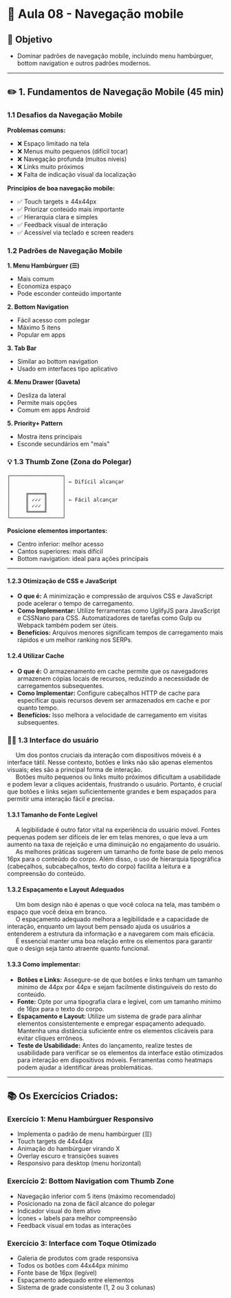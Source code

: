 # 📱 Aula 08 - Navegação mobile

## 🎯 Objetivo
- Dominar padrões de navegação mobile, incluindo menu hambúrguer, bottom navigation e outros padrões modernos.

---

## ✏️ 1. Fundamentos de Navegação Mobile (45 min)

### 1.1 Desafios da Navegação Mobile

**Problemas comuns:**
- ❌ Espaço limitado na tela
- ❌ Menus muito pequenos (difícil tocar)
- ❌ Navegação profunda (muitos níveis)
- ❌ Links muito próximos
- ❌ Falta de indicação visual da localização

**Princípios de boa navegação mobile:**
- ✅ Touch targets ≥ 44x44px
- ✅ Priorizar conteúdo mais importante
- ✅ Hierarquia clara e simples
- ✅ Feedback visual de interação
- ✅ Acessível via teclado e screen readers

### 1.2 Padrões de Navegação Mobile

**1. Menu Hambúrguer (☰)**
- Mais comum
- Economiza espaço
- Pode esconder conteúdo importante

**2. Bottom Navigation**
- Fácil acesso com polegar
- Máximo 5 itens
- Popular em apps

**3. Tab Bar**
- Similar ao bottom navigation
- Usado em interfaces tipo aplicativo

**4. Menu Drawer (Gaveta)**
- Desliza da lateral
- Permite mais opções
- Comum em apps Android

**5. Priority+ Pattern**
- Mostra itens principais
- Esconde secundários em "mais"

### 💡 1.3 Thumb Zone (Zona do Polegar)

```
┌─────────────────┐
│                 │ ← Difícil alcançar
│                 │
│     ╔═════╗     │
│     ║ ✓✓✓ ║     │ ← Fácil alcançar
│     ║ ✓✓✓ ║     │
│     ╚═════╝     │
└─────────────────┘
```

**Posicione elementos importantes:**
- Centro inferior: melhor acesso
- Cantos superiores: mais difícil
- Bottom navigation: ideal para ações principais

---

#### 1.2.3 Otimização de CSS e JavaScript
- **O que é:** A minimização e compressão de arquivos CSS e JavaScript pode acelerar o tempo de carregamento.
- **Como Implementar:** Utilize ferramentas como UglifyJS para JavaScript e CSSNano para CSS. Automatizadores de tarefas como Gulp ou Webpack também podem ser úteis.
- **Benefícios:** Arquivos menores significam tempos de carregamento mais rápidos e um melhor ranking nos SERPs.

#### 1.2.4 Utilizar Cache
- **O que é:** O armazenamento em cache permite que os navegadores armazenem cópias locais de recursos, reduzindo a necessidade de carregamentos subsequentes.
- **Como Implementar:** Configure cabeçalhos HTTP de cache para especificar quais recursos devem ser armazenados em cache e por quanto tempo.
- **Benefícios:** Isso melhora a velocidade de carregamento em visitas subsequentes.

### 🧑‍💻 1.3 Interface do usuário
&nbsp;&nbsp;&nbsp;&nbsp;&nbsp;Um dos pontos cruciais da interação com dispositivos móveis é a interface tátil. Nesse contexto, botões e links não são apenas elementos visuais; eles são a principal forma de interação. \
&nbsp;&nbsp;&nbsp;&nbsp;&nbsp;Botões muito pequenos ou links muito próximos dificultam a usabilidade e podem levar a cliques acidentais, frustrando o usuário. Portanto, é crucial que botões e links sejam suficientemente grandes e bem espaçados para permitir uma interação fácil e precisa.

#### 1.3.1 Tamanho de Fonte Legível
&nbsp;&nbsp;&nbsp;&nbsp;&nbsp;A legibilidade é outro fator vital na experiência do usuário móvel. Fontes pequenas podem ser difíceis de ler em telas menores, o que leva a um aumento na taxa de rejeição e uma diminuição no engajamento do usuário. \
&nbsp;&nbsp;&nbsp;&nbsp;&nbsp;As melhores práticas sugerem um tamanho de fonte base de pelo menos 16px para o conteúdo do corpo. Além disso, o uso de hierarquia tipográfica (cabeçalhos, subcabeçalhos, texto do corpo) facilita a leitura e a compreensão do conteúdo.

#### 1.3.2 Espaçamento e Layout Adequados
&nbsp;&nbsp;&nbsp;&nbsp;&nbsp;Um bom design não é apenas o que você coloca na tela, mas também o espaço que você deixa em branco. \
&nbsp;&nbsp;&nbsp;&nbsp;&nbsp;O espaçamento adequado melhora a legibilidade e a capacidade de interação, enquanto um layout bem pensado ajuda os usuários a entenderem a estrutura da informação e a navegarem com mais eficácia. \
&nbsp;&nbsp;&nbsp;&nbsp;&nbsp;É essencial manter uma boa relação entre os elementos para garantir que o design seja tanto atraente quanto funcional.

#### 1.3.3 Como implementar:
- **Botões e Links:** Assegure-se de que botões e links tenham um tamanho mínimo de 44px por 44px e sejam facilmente distinguíveis do resto do conteúdo.
- **Fonte:** Opte por uma tipografia clara e legível, com um tamanho mínimo de 16px para o texto do corpo.
- **Espaçamento e Layout:** Utilize um sistema de grade para alinhar elementos consistentemente e empregar espaçamento adequado. Mantenha uma distância suficiente entre os elementos clicáveis para evitar cliques errôneos.
- **Teste de Usabilidade:** Antes do lançamento, realize testes de usabilidade para verificar se os elementos da interface estão otimizados para interação em dispositivos móveis. Ferramentas como heatmaps podem ajudar a identificar áreas problemáticas.

---
## 📚 Os Exercícios Criados:
### Exercício 1: Menu Hambúrguer Responsivo
- Implementa o padrão de menu hambúrguer (☰)
- Touch targets de 44x44px
- Animação do hambúrguer virando X
- Overlay escuro e transições suaves
- Responsivo para desktop (menu horizontal)

### Exercício 2: Bottom Navigation com Thumb Zone
- Navegação inferior com 5 itens (máximo recomendado)
- Posicionado na zona de fácil alcance do polegar
- Indicador visual do item ativo
- Ícones + labels para melhor compreensão
- Feedback visual em todas as interações

### Exercício 3: Interface com Toque Otimizado
- Galeria de produtos com grade responsiva
- Todos os botões com 44x44px mínimo
- Fonte base de 16px (legível)
- Espaçamento adequado entre elementos
- Sistema de grade consistente (1, 2 ou 3 colunas)
